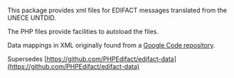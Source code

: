 This package provides xml files for EDIFACT messages translated from the UNECE UNTDID.

The PHP files provide facilities to autoload the files.

Data mappings in XML originally found from a [Google Code repository](https://code.google.com/archive/p/izi-sandbox/).

Supersedes [https://github.com/PHPEdifact/edifact-data](https://github.com/PHPEdifact/edifact-data)

